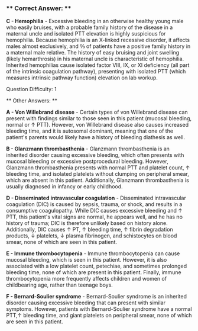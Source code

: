 ### ** Correct Answer: **

**C - Hemophilia** - Excessive bleeding in an otherwise healthy young male who easily bruises, with a probable family history of the disease in a maternal uncle and isolated PTT elevation is highly suspicious for hemophilia. Because hemophilia is an X-linked recessive disorder, it affects males almost exclusively, and ⅔ of patients have a positive family history in a maternal male relative. The history of easy bruising and joint swelling (likely hemarthrosis) in his maternal uncle is characteristic of hemophilia. Inherited hemophilias cause isolated factor VIII, IX, or XI deficiency (all part of the intrinsic coagulation pathway), presenting with isolated PTT (which measures intrinsic pathway function) elevation on lab workup.

Question Difficulty: 1

** Other Answers: **

**A - Von Willebrand disease** - Certain types of von Willebrand disease can present with findings similar to those seen in this patient (mucosal bleeding, normal or ↑ PTT). However, von Willebrand disease also causes increased bleeding time, and it is autosomal dominant, meaning that one of the patient's parents would likely have a history of bleeding diathesis as well.

**B - Glanzmann thrombasthenia** - Glanzmann thrombasthenia is an inherited disorder causing excessive bleeding, which often presents with mucosal bleeding or excessive postprocedural bleeding. However, Glanzmann thrombasthenia presents with normal PTT and platelet count, ↑ bleeding time, and isolated platelets without clumping on peripheral smear, which are absent in this patient. Additionally, Glanzmann thrombasthenia is usually diagnosed in infancy or early childhood.

**D - Disseminated intravascular coagulation** - Disseminated intravascular coagulation (DIC) is caused by sepsis, trauma, or shock, and results in a consumptive coagulopathy. While DIC causes excessive bleeding and ↑ PTT, this patient's vital signs are normal, he appears well, and he has no history of trauma; DIC is therefore unlikely based on history alone. Additionally, DIC causes ↑ PT, ↑ bleeding time, ↑ fibrin degradation products, ↓ platelets, ↓ plasma fibrinogen, and schistocytes on blood smear, none of which are seen in this patient.

**E - Immune thrombocytopenia** - Immune thrombocytopenia can cause mucosal bleeding, which is seen in this patient. However, it is also associated with a low platelet count, petechiae, and sometimes prolonged bleeding time, none of which are present in this patient. Finally, immune thrombocytopenia more frequently affects children and women of childbearing age, rather than teenage boys.

**F - Bernard-Soulier syndrome** - Bernard-Soulier syndrome is an inherited disorder causing excessive bleeding that can present with similar symptoms. However, patients with Bernard-Soulier syndrome have a normal PTT,↑ bleeding time, and giant platelets on peripheral smear, none of which are seen in this patient.

